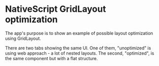 # NativeScript GridLayout optimization
The app's purpose is to show an example of possible layout optimization using GridLayout.

There are two tabs showing the same UI. One of them, "unoptimized" is using web approach - a lot of nested layouts. The second, "optimized", is the same component but with a flat structure.

